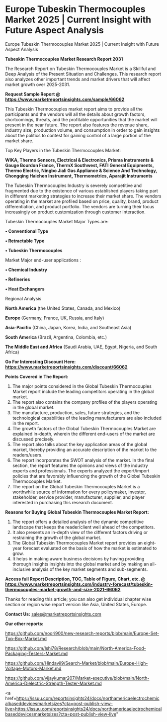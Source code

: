 # Europe Tubeskin Thermocouples Market 2025 | Current Insight with Future Aspect Analysis
Europe Tubeskin Thermocouples Market 2025 | Current Insight with Future Aspect Analysis

<strong>Tubeskin Thermocouples Market Research Report 2031</strong>

The Research Report on Tubeskin Thermocouples Market is a Skillful and Deep Analysis of the Present Situation and Challenges. This research report also analyzes other important trends and market drivers that will affect market growth over 2025-2031.

<strong>Request Sample Report @ <a href=https://www.marketreportsinsights.com/sample/66062>https://www.marketreportsinsights.com/sample/66062</a></strong>

This Tubeskin Thermocouples market report aims to provide all the participants and the vendors will all the details about growth factors, shortcomings, threats, and the profitable opportunities that the market will present in the near future. The report also features the revenue share, industry size, production volume, and consumption in order to gain insights about the politics to contest for gaining control of a large portion of the market share.

Top Key Players in the Tubeskin Thermocouples Market:

<strong>WIKA, Thermo Sensors, Electrical & Electronics, Prisma Instruments & Gauge Bourdon France, ThermX Southwest, FATI General Equipments, Thermo Electric, Ningbo Jiali Gas Appliance & Science And Technology, Chongqing Haichen Instrument, Thermometrics, Aparajit Instruments</strong>

The Tubeskin Thermocouples Industry is severely competitive and fragmented due to the existence of various established players taking part in different marketing strategies to increase their market share. The vendors operating in the market are profiled based on price, quality, brand, product differentiation, and product portfolio. The vendors are turning their focus increasingly on product customization through customer interaction.

Tubeskin Thermocouples Market Major Types are:

<strong>• Conventional Type

• Retractable Type

• Tubeskin Thermocouples</strong>

Market Major end-user applications :

<strong>• Chemical Industry

• Refineries

• Heat Exchangers</strong>

Regional Analysis

</u><strong><b>North America</b></strong> (the United States, Canada, and Mexico)

<strong><b>Europe </b></strong>(Germany, France, UK, Russia, and Italy)

<strong><b>Asia-Pacific</b></strong> (China, Japan, Korea, India, and Southeast Asia)

<strong><b>South America</b></strong> (Brazil, Argentina, Colombia, etc.)

<strong><b>The Middle East and Africa</b></strong> (Saudi Arabia, UAE, Egypt, Nigeria, and South Africa)

<strong>Go For Interesting Discount Here: <a href=https://www.marketreportsinsights.com/discount/66062>https://www.marketreportsinsights.com/discount/66062</a></strong>

<strong>Points Covered in The Report:</strong>
<ol>
  <li>The major points considered in the Global Tubeskin Thermocouples Market report include the leading competitors operating in the global market.</li>
  <li>The report also contains the company profiles of the players operating in the global market.</li>
  <li>The manufacture, production, sales, future strategies, and the technological capabilities of the leading manufacturers are also included in the report.</li>
  <li>The growth factors of the Global Tubeskin Thermocouples Market are explained in-depth, wherein the different end-users of the market are discussed precisely.</li>
  <li>The report also talks about the key application areas of the global market, thereby providing an accurate description of the market to the readers/users.</li>
  <li>The report incorporates the SWOT analysis of the market. In the final section, the report features the opinions and views of the industry experts and professionals. The experts analyzed the export/import policies that are favorably influencing the growth of the Global Tubeskin Thermocouples Market.</li>
  <li>The report on the Global Tubeskin Thermocouples Market is a worthwhile source of information for every policymaker, investor, stakeholder, service provider, manufacturer, supplier, and player interested in purchasing this research document.</li>
</ol>
<strong>Reasons for Buying Global Tubeskin Thermocouples Market Report:</strong>

<ol>
  <li>The report offers a detailed analysis of the dynamic competitive landscape that keeps the reader/client well ahead of the competitors.</li>
  <li>It also presents an in-depth view of the different factors driving or restraining the growth of the global market.</li>
  <li>The Global Tubeskin Thermocouples Market report provides an eight-year forecast evaluated on the basis of how the market is estimated to grow.</li>
  <li>It helps in making aware business decisions by having providing thorough insights insights into the global market and by making an all-inclusive analysis of the key market segments and sub-segments.</li>
</ol>
<strong>Access full Report Description, TOC, Table of Figure, Chart, etc. @ <a href=https://www.marketreportsinsights.com/industry-forecast/tubeskin-thermocouples-market-growth-and-size-2021-66062>https://www.marketreportsinsights.com/industry-forecast/tubeskin-thermocouples-market-growth-and-size-2021-66062</a></strong>


Thanks for reading this article; you can also get individual chapter wise section or region wise report version like Asia, United States, Europe.

<strong>Contact Us:</strong>
sales@marketreportsinsights.com

<strong>Our other reports:</strong>

<a href=https://github.com/noori900/new-research-reports/blob/main/Europe-Set-Top-Box-Market.md>https://github.com/noori900/new-research-reports/blob/main/Europe-Set-Top-Box-Market.md</a>

<a href=https://github.com/Ishi78/Research/blob/main/North-America-Food-Packaging-Testers-Market.md>https://github.com/Ishi78/Research/blob/main/North-America-Food-Packaging-Testers-Market.md</a>

<a href=https://github.com/Hindavii9/Search-Market/blob/main/Europe-High-Voltage-Motors-Market.md>https://github.com/Hindavii9/Search-Market/blob/main/Europe-High-Voltage-Motors-Market.md</a>

<a href=https://github.com/vijaykumar207/Market-executive/blob/main/North-America-Dielectric-Strength-Tester-Market.md>https://github.com/vijaykumar207/Market-executive/blob/main/North-America-Dielectric-Strength-Tester-Market.md</a>

<a href=https://issuu.com/reportsinsights24/docs/northamericaelectrochemicalbaseddevicesmarketsizes?cta=post-publish-view-live>https://issuu.com/reportsinsights24/docs/northamericaelectrochemicalbaseddevicesmarketsizes?cta=post-publish-view-live</a>"
